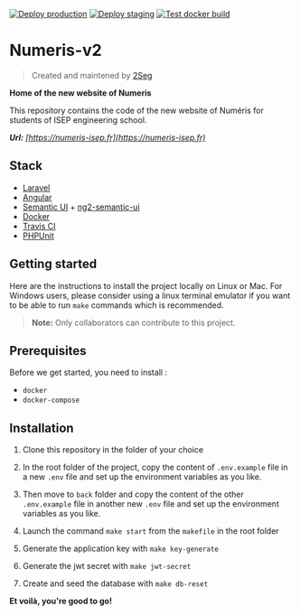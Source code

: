[![Deploy production](https://github.com/numeris-isep/numeris-v2/actions/workflows/prod.yml/badge.svg?branch=master)](https://github.com/numeris-isep/numeris-v2/actions/workflows/prod.yml)
[![Deploy staging](https://github.com/numeris-isep/numeris-v2/actions/workflows/staging.yml/badge.svg?branch=staging)](https://github.com/numeris-isep/numeris-v2/actions/workflows/staging.yml)
[![Test docker build](https://github.com/numeris-isep/numeris-v2/actions/workflows/test.yml/badge.svg)](https://github.com/numeris-isep/numeris-v2/actions/workflows/test.yml)

# Numeris-v2

<!-- [![Build Status](https://travis-ci.com/2Seg/numeris-v2.svg?branch=master)](https://travis-ci.com/2Seg/numeris-v2) -->

> Created and maintened by [2Seg](https://github.com/2Seg)

**Home of the new website of Numeris**

This repository contains the code of the new website of Numéris for students of ISEP engineering school.

***Url:** [https://numeris-isep.fr](https://numeris-isep.fr)*

## Stack

- [Laravel](https://laravel.com/docs/5.8)
- [Angular](https://v7.angular.io/docs)
- [Semantic UI](https://semantic-ui.com/introduction/getting-started.html) + [ng2-semantic-ui](https://edcarroll.github.io/ng2-semantic-ui/#/getting-started)
- [Docker](https://docs.docker.com/)
- [Travis CI](https://travis-ci.org/2Seg/numeris-v2)
- [PHPUnit](https://phpunit.readthedocs.io/en/7.0/)

## Getting started

Here are the instructions to install the project locally on Linux or Mac. For Windows users, please consider using a linux terminal emulator if you want to be able to run `make` commands which is recommended.
> **Note:** Only collaborators can contribute to this project.

## Prerequisites

Before we get started, you need to install :
- `docker`
- `docker-compose`

## Installation

1. Clone this repository in the folder of your choice

2. In the root folder of the project, copy the content of `.env.example` file in a new `.env` file and set up the environment variables as you like.

3. Then move to `back` folder and copy the content of the other `.env.example` file in another new `.env` file and set up the environment variables as you like.

4. Launch the command `make start` from the `makefile` in the root folder

5. Generate the application key with `make key-generate`

6. Generate the jwt secret with `make jwt-secret`

7. Create and seed the database with `make db-reset`

**Et voilà, you're good to go!**
